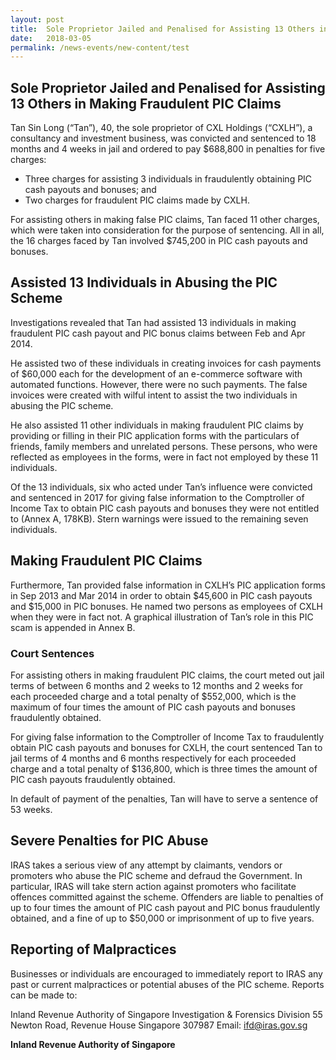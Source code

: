 ```yaml
---
layout: post
title:  Sole Proprietor Jailed and Penalised for Assisting 13 Others in Making Fraudulent PIC Claims
date:   2018-03-05
permalink: /news-events/new-content/test
---
```


## Sole Proprietor Jailed and Penalised for Assisting 13 Others in Making Fraudulent PIC Claims

Tan Sin Long (“Tan”), 40, the sole proprietor of CXL Holdings (“CXLH”), a consultancy and investment business, was convicted and sentenced to 18 months and 4 weeks in jail and ordered to pay $688,800 in penalties for five charges:

* Three charges for assisting 3 individuals in fraudulently obtaining PIC cash payouts and bonuses; and
* Two charges for fraudulent PIC claims made by CXLH.

For assisting others in making false PIC claims, Tan faced 11 other charges, which were taken into consideration for the purpose of sentencing. All in all, the 16 charges faced by Tan involved $745,200 in PIC cash payouts and bonuses.  

## Assisted 13 Individuals in Abusing the PIC Scheme

Investigations revealed that Tan had assisted 13 individuals in making fraudulent PIC cash payout and PIC bonus claims between Feb and Apr 2014.

He assisted two of these individuals in creating invoices for cash payments of $60,000 each for the development of an e-commerce software with automated functions. However, there were no such payments. The false invoices were created with wilful intent to assist the two individuals in abusing the PIC scheme.

He also assisted 11 other individuals in making fraudulent PIC claims by providing or filling in their PIC application forms with the particulars of friends, family members and unrelated persons. These persons, who were reflected as employees in the forms, were in fact not employed by these 11 individuals.

Of the 13 individuals, six who acted under Tan’s influence were convicted and sentenced in 2017 for giving false information to the Comptroller of Income Tax to obtain PIC cash payouts and bonuses they were not entitled to (Annex A, 178KB). Stern warnings were issued to the remaining seven individuals.  

## Making Fraudulent PIC Claims

Furthermore, Tan provided false information in CXLH’s PIC application forms in Sep 2013 and Mar 2014 in order to obtain $45,600 in PIC cash payouts and $15,000 in PIC bonuses. He named two persons as employees of CXLH when they were in fact not. A graphical illustration of Tan’s role in this PIC scam is appended in Annex B.  

### Court Sentences

For assisting others in making fraudulent PIC claims, the court meted out jail terms of between 6 months and 2 weeks to 12 months and 2 weeks for each proceeded charge and a total penalty of $552,000, which is the maximum of four times the amount of PIC cash payouts and bonuses fraudulently obtained.

For giving false information to the Comptroller of Income Tax to fraudulently obtain PIC cash payouts and bonuses for CXLH, the court sentenced Tan to jail terms of 4 months and 6 months respectively for each proceeded charge and a total penalty of $136,800, which is three times the amount of PIC cash payouts fraudulently obtained.

In default of payment of the penalties, Tan will have to serve a sentence of 53 weeks.

## Severe Penalties for PIC Abuse

IRAS takes a serious view of any attempt by claimants, vendors or promoters who abuse the PIC scheme and defraud the Government. In particular, IRAS will take stern action against promoters who facilitate offences committed against the scheme. Offenders are liable to penalties of up to four times the amount of PIC cash payout and PIC bonus fraudulently obtained, and a fine of up to $50,000 or imprisonment of up to five years.  

## Reporting of Malpractices

Businesses or individuals are encouraged to immediately report to IRAS any past or current malpractices or potential abuses of the PIC scheme. Reports can be made to:

Inland Revenue Authority of Singapore 
 Investigation & Forensics Division 
 55 Newton Road, Revenue House 
 Singapore 307987 
 Email: <ifd@iras.gov.sg>

**Inland Revenue Authority of Singapore**
